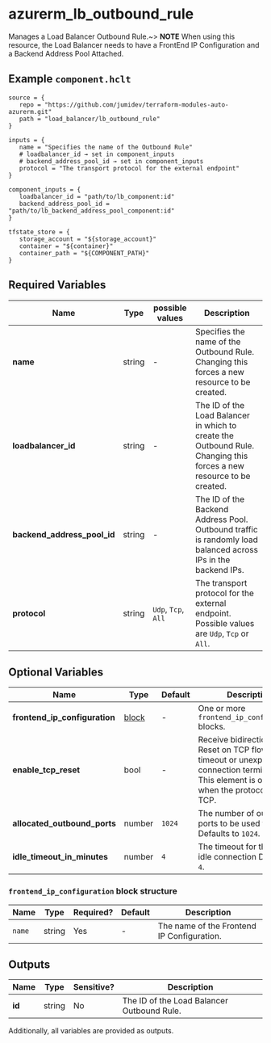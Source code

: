 # azurerm_lb_outbound_rule

Manages a Load Balancer Outbound Rule.~> **NOTE** When using this resource, the Load Balancer needs to have a FrontEnd IP Configuration and a Backend Address Pool Attached.

## Example `component.hclt`

```hcl
source = {
   repo = "https://github.com/jumidev/terraform-modules-auto-azurerm.git"   
   path = "load_balancer/lb_outbound_rule"   
}

inputs = {
   name = "Specifies the name of the Outbound Rule"   
   # loadbalancer_id → set in component_inputs
   # backend_address_pool_id → set in component_inputs
   protocol = "The transport protocol for the external endpoint"   
}

component_inputs = {
   loadbalancer_id = "path/to/lb_component:id"   
   backend_address_pool_id = "path/to/lb_backend_address_pool_component:id"   
}

tfstate_store = {
   storage_account = "${storage_account}"   
   container = "${container}"   
   container_path = "${COMPONENT_PATH}"   
}

```

## Required Variables

| Name | Type |  possible values |  Description |
| ---- | --------- |  ----------- | ----------- |
| **name** | string |  -  |  Specifies the name of the Outbound Rule. Changing this forces a new resource to be created. | 
| **loadbalancer_id** | string |  -  |  The ID of the Load Balancer in which to create the Outbound Rule. Changing this forces a new resource to be created. | 
| **backend_address_pool_id** | string |  -  |  The ID of the Backend Address Pool. Outbound traffic is randomly load balanced across IPs in the backend IPs. | 
| **protocol** | string |  `Udp`, `Tcp`, `All`  |  The transport protocol for the external endpoint. Possible values are `Udp`, `Tcp` or `All`. | 

## Optional Variables

| Name | Type |  Default  |  Description |
| ---- | --------- |  ----------- | ----------- |
| **frontend_ip_configuration** | [block](#frontend_ip_configuration-block-structure) |  -  |  One or more `frontend_ip_configuration` blocks. | 
| **enable_tcp_reset** | bool |  -  |  Receive bidirectional TCP Reset on TCP flow idle timeout or unexpected connection termination. This element is only used when the protocol is set to TCP. | 
| **allocated_outbound_ports** | number |  `1024`  |  The number of outbound ports to be used for NAT. Defaults to `1024`. | 
| **idle_timeout_in_minutes** | number |  `4`  |  The timeout for the TCP idle connection Defaults to `4`. | 

### `frontend_ip_configuration` block structure

| Name | Type | Required? | Default | Description |
| ---- | ---- | --------- | ------- | ----------- |
| `name` | string | Yes | - | The name of the Frontend IP Configuration. |



## Outputs

| Name | Type | Sensitive? | Description |
| ---- | ---- | --------- | --------- |
| **id** | string | No  | The ID of the Load Balancer Outbound Rule. | 

Additionally, all variables are provided as outputs.

